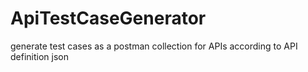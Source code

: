 # ApiTestCaseGenerator
generate test cases as a postman collection for APIs according to API definition json
